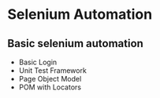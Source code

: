 # Selenium Automation
## Basic selenium automation
- Basic Login
- Unit Test Framework
- Page Object Model
- POM with Locators
